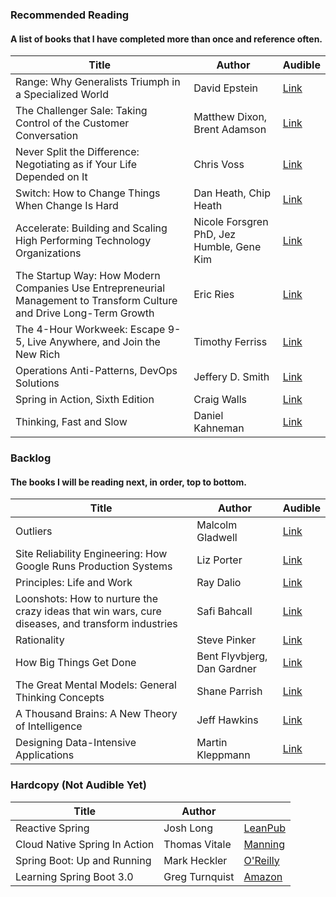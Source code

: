 ### Recommended Reading
#### A list of books that I have completed more than once and reference often.

| Title         | Author     | Audible |
|--------------|-----------|------------|
| Range: Why Generalists Triumph in a Specialized World | David Epstein | [Link](https://www.audible.com/pd/Range-Audiobook/1984888439?action_code=ASSGB149080119000H&share_location=pdp&shareTest=TestShare) |
| The Challenger Sale: Taking Control of the Customer Conversation | Matthew Dixon, Brent Adamson | [Link](https://www.audible.com/pd/The-Challenger-Sale-Audiobook/0593163141?action_code=ASSGB149080119000H&share_location=pdp&shareTest=TestShare) |
| Never Split the Difference: Negotiating as if Your Life Depended on It | Chris Voss | [Link](https://www.audible.com/pd/Never-Split-the-Difference-Audiobook/B01CF5O89G?action_code=ASSGB149080119000H&share_location=pdp&shareTest=TestShare) |
| Switch: How to Change Things When Change Is Hard | Dan Heath, Chip Heath | [Link](https://www.audible.com/pd/Switch-Audiobook/B0035C6SMO?action_code=ASSGB149080119000H&share_location=pdp&shareTest=TestShare) |
| Accelerate: Building and Scaling High Performing Technology Organizations | Nicole Forsgren PhD, Jez Humble, Gene Kim | [Link](https://www.audible.com/pd/Accelerate-Building-and-Scaling-High-Performing-Technology-Organizations-Audiobook/B07BLZDZFQ?action_code=ASSGB149080119000H&share_location=pdp&shareTest=TestShare) |
| The Startup Way: How Modern Companies Use Entrepreneurial Management to Transform Culture and Drive Long-Term Growth | Eric Ries | [Link](https://www.audible.com/pd/The-Startup-Way-Audiobook/B074G4FHRN?action_code=ASSGB149080119000H&share_location=pdp&shareTest=TestShare) |
| The 4-Hour Workweek: Escape 9-5, Live Anywhere, and Join the New Rich | Timothy Ferriss | [Link](https://www.audible.com/pd/The-4-Hour-Workweek-Escape-9-5-Live-Anywhere-and-Join-the-New-Rich-Expanded-and-Updated-Audiobook/B0031AS3BE?action_code=ASSGB149080119000H&share_location=pdp&shareTest=TestShare) |
| Operations Anti-Patterns, DevOps Solutions | Jeffery D. Smith | [Link](https://www.audible.com/pd/Operations-Anti-Patterns-DevOps-Solutions-Audiobook/B08Z9ZT5JB?action_code=ASSGB149080119000H&share_location=pdp&shareTest=TestShare) |
| Spring in Action, Sixth Edition | Craig Walls | [Link](https://www.audible.com/pd/Spring-in-Action-Sixth-Edition-Audiobook/B09XVSWNP2) |
| Thinking, Fast and Slow | Daniel Kahneman | [Link](https://www.audible.com/pd/Thinking-Fast-and-Slow-Audiobook/B005TKKCWC?action_code=ASSGB149080119000H&share_location=pdp) |

### Backlog
#### The books I will be reading next, in order, top to bottom.

| Title         | Author     | Audible |
|--------------|-----------|------------|
| Outliers | Malcolm Gladwell | [Link](https://www.audible.com/pd/Outliers-Audiobook/B002UZDRK8?action_code=ASSGB149080119000H&share_location=pdp)
| Site Reliability Engineering: How Google Runs Production Systems | Liz Porter | [Link](https://www.audible.com/pd/Site-Reliability-Engineering-Audiobook/B08VKYWGYD?action_code=ASSGB149080119000H&share_location=pdp) |
| Principles: Life and Work |  Ray Dalio | [Link](https://www.audible.com/pd/Principles-Audiobook/B074B29GQJ?action_code=ASSGB149080119000H&share_location=pdp) |
| Loonshots: How to nurture the crazy ideas that win wars, cure diseases, and transform industries | Safi Bahcall | [Link](https://www.audible.com/pd/Loonshots-Audiobook/1250203058?action_code=ASSGB149080119000H&share_location=pdp) |
| Rationality | Steve Pinker | [Link](https://www.audible.com/pd/Rationality-Audiobook/1984843559?action_code=ASSGB149080119000H&share_location=pdp) |
| How Big Things Get Done | Bent Flyvbjerg, Dan Gardner | [Link](https://www.audible.com/pd/How-Big-Things-Get-Done-Audiobook/B0B63X7YP2?action_code=ASSGB149080119000H&share_location=pdp) |
| The Great Mental Models: General Thinking Concepts | Shane Parrish | [Link](https://www.audible.com/pd/The-Great-Mental-Models-Audiobook/B07P7XYQK1?action_code=ASSGB149080119000H&share_location=pdp) |
| A Thousand Brains: A New Theory of Intelligence | Jeff Hawkins | [Link](https://www.audible.com/pd/A-Thousand-Brains-Audiobook/1549134299?action_code=ASSGB149080119000H&share_location=pdp) |
| Designing Data-Intensive Applications | Martin Kleppmann | [Link](https://www.audible.com/pd/Designing-Data-Intensive-Applications-Audiobook/B08VLGDK32?action_code=ASSGB149080119000H&share_location=pdp) |

### Hardcopy (Not Audible Yet)

| Title         | Author     |  |
|--------------|-----------|------------|
| Reactive Spring | Josh Long | [LeanPub](https://leanpub.com/reactive-spring) |
| Cloud Native Spring In Action | Thomas Vitale | [Manning](https://www.manning.com/books/cloud-native-spring-in-action) |
| Spring Boot: Up and Running | Mark Heckler | [O'Reilly](https://www.oreilly.com/library/view/spring-boot-up/9781492076971/) |
| Learning Spring Boot 3.0 | Greg Turnquist | [Amazon](https://www.amazon.com/Learning-Spring-Boot-3-0-production-grade-ebook/dp/B0B2DNMXNV) |
